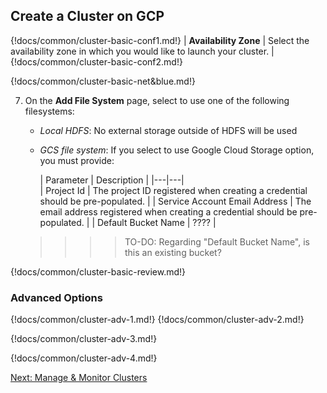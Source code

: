 ## Create a Cluster on GCP

{!docs/common/cluster-basic-conf1.md!}
| **Availability Zone** | Select the availability zone in which you would like to launch your cluster. |
{!docs/common/cluster-basic-conf2.md!}

{!docs/common/cluster-basic-net&blue.md!}

7. On the **Add File System** page, select to use one of the following filesystems:

    * *Local HDFS*: No external storage outside of HDFS will be used
    * *GCS file system*: If you select to use Google Cloud Storage option, you must provide:

        | Parameter | Description |
|---|---|  
| Project Id | The project ID registered when creating a credential should be pre-populated. |
| Service Account Email Address | The email address registered when creating a credential should be pre-populated. |
| Default Bucket Name | ???? |

    >>>>TO-DO: Regarding "Default Bucket Name", is this an existing bucket? 

{!docs/common/cluster-basic-review.md!}


### Advanced Options

{!docs/common/cluster-adv-1.md!}
{!docs/common/cluster-adv-2.md!}

{!docs/common/cluster-adv-3.md!} 

{!docs/common/cluster-adv-4.md!}

<div class="next">
<a href="../gcp-cb-ui/index.html">Next: Manage & Monitor Clusters</a>
</div>